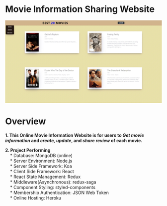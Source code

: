 # Movie Information Sharing Website

![Movie Information Sharing](react.JPG)

# Overview

**1. This Online Movie Information Website is for users to *Get movie information* and *create, update*, and *share review* of each movie.**

**2. Project Performing**  
&nbsp; &nbsp; * Database:			        MongoDB (online) <br />
&nbsp; &nbsp; * Server Environment: 		Node.js <br />
&nbsp; &nbsp; * Server Side Framework: 	    Koa <br />
&nbsp; &nbsp; * Client Side Framework: 	    React <br />
&nbsp; &nbsp; * React State Management:     Redux <br />
&nbsp; &nbsp; * Middleware(Asynchronous):   redux-saga <br />
&nbsp; &nbsp; * Component Styling:     		styled-components <br />
&nbsp; &nbsp; * Membership Authentication:  JSON Web Token <br />
&nbsp; &nbsp; * Online Hosting: 			Heroku <br />



